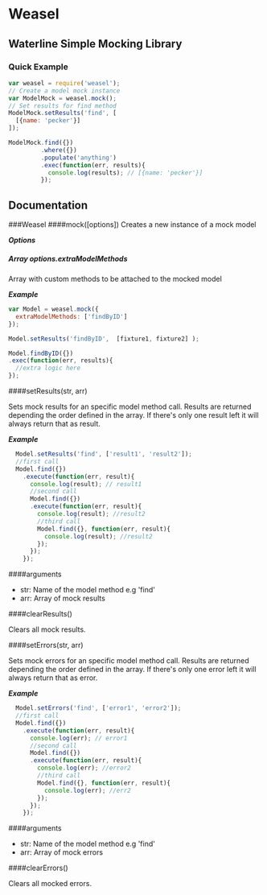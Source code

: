 # Weasel
## Waterline Simple Mocking Library

### Quick Example
```javascript
var weasel = require('weasel');
// Create a model mock instance
var ModelMock = weasel.mock();
// Set results for find method
ModelMock.setResults('find', [
  [{name: 'pecker'}]
]);

ModelMock.find({})
         .where({})
         .populate('anything')
         .exec(function(err, results){
           console.log(results); // [{name: 'pecker'}]
         });
```
## Documentation

###Weasel
####mock([options])
Creates a new instance of a mock model

***Options***
##### Array options.extraModelMethods
Array with custom methods to be attached to the mocked model

***Example***

``` javascript
var Model = weasel.mock({
  extraModelMethods: ['findByID']
});

Model.setResults('findByID',  [fixture1, fixture2] );

Model.findByID({})
.exec(function(err, results){
  //extra logic here
});

```

####setResults(str, arr)

Sets mock results for an specific model method call. Results are returned depending the order defined in the array. If there's only one result left it will always return that as result.

***Example***
```javascript
  Model.setResults('find', ['result1', 'result2']);
  //first call
  Model.find({})
    .execute(function(err, result){
      console.log(result); // result1
      //second call
      Model.find({})
      .execute(function(err, result){
        console.log(result); //result2
        //third call
        Model.find({}, function(err, result){
          console.log(result); //result2
        });
      });
    });
```

####arguments
  * str: Name of the model method e.g 'find'
  * arr: Array of mock results

####clearResults()

Clears all mock results.

####setErrors(str, arr)

Sets mock errors for an specific model method call. Results are returned depending the order defined in the array. If there's only one error left it will always return that as error.

***Example***
```javascript
  Model.setErrors('find', ['error1', 'error2']);
  //first call
  Model.find({})
    .execute(function(err, result){
      console.log(err); // error1
      //second call
      Model.find({})
      .execute(function(err, result){
        console.log(err); //error2
        //third call
        Model.find({}, function(err, result){
          console.log(err); //err2
        });
      });
    });
```

####arguments
  * str: Name of the model method e.g 'find'
  * arr: Array of mock errors

####clearErrors()

Clears all mocked errors.
